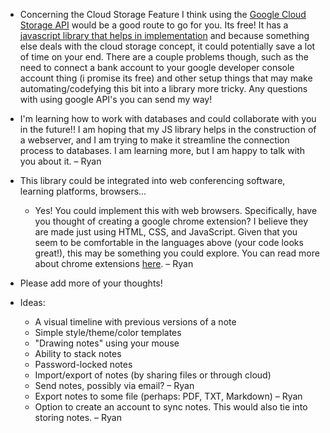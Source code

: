   - Concerning the Cloud Storage Feature I think using the [Google Cloud Storage API](https://cloud.google.com/storage/docs/apis) would be a good route to go for you. Its free! It has a [javascript library that helps in implementation](https://github.com/googleapis/nodejs-storage) and because something else deals with the cloud storage concept, it could potentially save a lot of time on your end. There are a couple problems though, such as the need to connect a bank account to your google developer console account thing (i promise its free) and other setup things that may make automating/codefying this bit into a library more tricky. Any questions with using google API's you can send my way!

  - I'm learning how to work with databases and could collaborate with you in the future!! I am hoping that my JS library helps in the construction of a webserver, and I am trying to make it streamline the connection process to databases. I am learning more, but I am happy to talk with you about it. – Ryan

- This library could be integrated into web conferencing software, learning platforms, browsers...
  - Yes! You could implement this with web browsers. Specifically, have you thought of creating a google chrome extension? I believe they are made just using HTML, CSS, and JavaScript. Given that you seem to be comfortable in the languages above (your code looks great!), this may be something you could explore. You can read more about chrome extensions [here](https://www.sitepoint.com/create-chrome-extension-10-minutes-flat/). – Ryan
  
- Please add more of your thoughts!
- Ideas:
  - A visual timeline with previous versions of a note
  - Simple style/theme/color templates
  - "Drawing notes" using your mouse
  - Ability to stack notes
  - Password-locked notes
  - Import/export of notes (by sharing files or through cloud)
  - Send notes, possibly via email? – Ryan
  - Export notes to some file (perhaps: PDF, TXT, Markdown) – Ryan
  - Option to create an account to sync notes. This would also tie into storing notes. – Ryan
